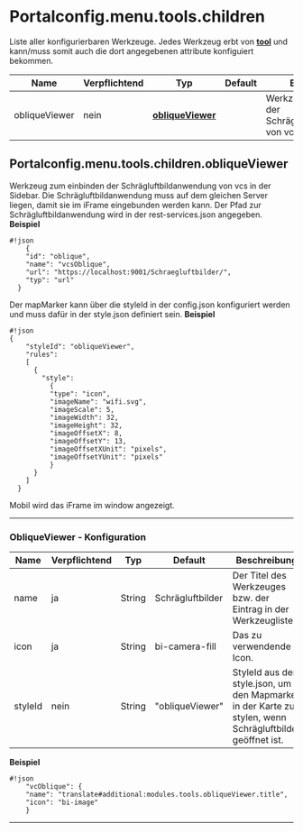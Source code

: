 # Portalconfig.menu.tools.children

Liste aller konfigurierbaren Werkzeuge. Jedes Werkzeug erbt von **[tool](#markdown-header-portalconfigmenutool)** und kann/muss somit auch die dort angegebenen attribute konfiguiert bekommen.

|Name|Verpflichtend|Typ|Default|Beschreibung|Expert|
|----|-------------|---|-------|------------|------|
|obliqueViewer|nein|**[obliqueViewer](#markdown-header-portalconfigmenutoolschildrenobliqueViewer)**||Werkzeug zum einbinden der Schrägluftbildanwendung von vcs.|false|



## Portalconfig.menu.tools.children.obliqueViewer

Werkzeug zum einbinden der Schrägluftbildanwendung von vcs in der Sidebar.
Die Schrägluftbildanwendung muss auf dem gleichen Server liegen, damit sie im iFrame eingebunden werden kann.
Der Pfad zur Schrägluftbildanwendung wird in der rest-services.json angegeben.
**Beispiel**
```
#!json
    {
    "id": "oblique",
    "name": "vcsOblique",
    "url": "https://localhost:9001/Schraegluftbilder/",
    "typ": "url"
  }
```
Der mapMarker kann über die styleId in der config.json konfiguriert werden und muss dafür in der style.json definiert sein.
**Beispiel**
```
#!json
{
    "styleId": "obliqueViewer",
    "rules":
    [
      {
        "style":
          {
          "type": "icon",
          "imageName": "wifi.svg",
          "imageScale": 5,
          "imageWidth": 32,
          "imageHeight": 32,
          "imageOffsetX": 8,
          "imageOffsetY": 13,
          "imageOffsetXUnit": "pixels",
          "imageOffsetYUnit": "pixels"
          }
      }
    ]
  }
```

Mobil wird das iFrame im window angezeigt.

***


### ObliqueViewer - Konfiguration

|Name|Verpflichtend|Typ|Default|Beschreibung|Expert|
|----|-------------|---|-------|------------|------|
|name|ja|String|Schrägluftbilder|Der Titel des Werkzeuges bzw. der Eintrag in der Werkzeugliste|false|
|icon|ja|String|bi-camera-fill|Das zu verwendende Icon.|false|
|styleId|nein|String|"obliqueViewer"|StyleId aus der style.json, um den Mapmarker in der Karte zu stylen, wenn Schrägluftbilder geöffnet ist.|true|





**Beispiel**
```
#!json
    "vcOblique": {
    "name": "translate#additional:modules.tools.obliqueViewer.title",
    "icon": "bi-image"
    }
```

***





